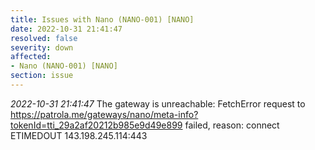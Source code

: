 ```yaml
---
title: Issues with Nano (NANO-001) [NANO]
date: 2022-10-31 21:41:47
resolved: false
severity: down
affected:
- Nano (NANO-001) [NANO]
section: issue
---
```


*2022-10-31 21:41:47* The gateway is unreachable: FetchError request to https://patrola.me/gateways/nano/meta-info?tokenId=tti_29a2af20212b985e9d49e899 failed, reason: connect ETIMEDOUT 143.198.245.114:443